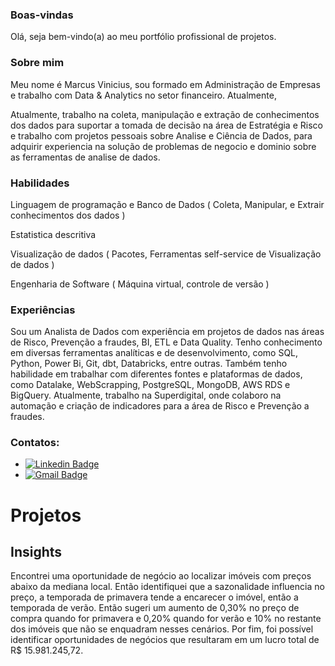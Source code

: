 ### Boas-vindas

Olá, seja bem-vindo(a) ao meu portfólio profissional de projetos.  

### Sobre mim

Meu nome é Marcus Vinicius, sou formado em Administração de Empresas e trabalho com Data & Analytics no setor financeiro. 
Atualmente, 

Atualmente, trabalho na coleta, manipulação e extração de conhecimentos dos dados para suportar a tomada de decisão na área de Estratégia e Risco e trabalho com projetos pessoais sobre Analise e Ciência de Dados, para adquirir experiencia na solução de problemas de negocio e dominio sobre as ferramentas de analise de dados. 

### Habilidades

Linguagem de programação e Banco de Dados ( Coleta, Manipular, e Extrair conhecimentos dos dados ) 

Estatistica descritiva 

Visualização de dados ( Pacotes, Ferramentas self-service de Visualização de dados ) 

Engenharia de Software ( Máquina virtual, controle de versão )

### Experiências

Sou um Analista de Dados com experiência em projetos de dados nas áreas de Risco, Prevenção a fraudes, BI, ETL e Data Quality. Tenho conhecimento em diversas ferramentas analíticas e de desenvolvimento, como SQL, Python, Power Bi, Git, dbt, Databricks, entre outras. Também tenho habilidade em trabalhar com diferentes fontes e plataformas de dados, como Datalake, WebScrapping, PostgreSQL, MongoDB, AWS RDS e BigQuery. Atualmente, trabalho na Superdigital, onde colaboro na automação e criação de indicadores para a área de Risco e Prevenção a fraudes.

### Contatos:

* [![Linkedin Badge](https://img.shields.io/badge/-LinkedIn-blue?style=flat&logo=LinkedIn&logoColor=white)](https://www.linkedin.com/in/marcusviniciusbragion//)
* [![Gmail Badge](https://img.shields.io/badge/-Gmail-c14438?style=flat-square&logo=Gmail&logoColor=white&link=mailto:vinibragion@gmail.com)](mailto:vinibragion@gmail.com)

# Projetos 

## Insights

Encontrei uma oportunidade de negócio ao localizar imóveis com preços abaixo da mediana local. Então identifiquei que a sazonalidade influencia no preço, a temporada de primavera tende a encarecer o imóvel, então a temporada de verão. Então sugeri um aumento de 0,30% no preço de compra quando for primavera e 0,20% quando for verão e 10% no restante dos imóveis que não se enquadram nesses cenários. Por fim, foi possível identificar oportunidades de negócios que resultaram em um lucro total de R$ 15.981.245,72.
